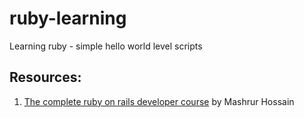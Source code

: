# ruby-learning
Learning ruby - simple hello world level scripts

## Resources:
1. [The complete ruby on rails developer course](https://www.udemy.com/course/the-complete-ruby-on-rails-developer-course/) by Mashrur Hossain
